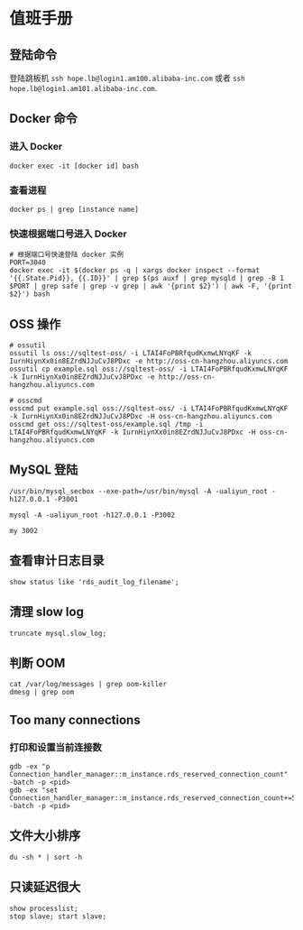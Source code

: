# 值班手册
## 登陆命令
登陆跳板机 `ssh hope.lb@login1.am100.alibaba-inc.com` 或者 `ssh hope.lb@login1.am101.alibaba-inc.com`.

## Docker 命令
### 进入 Docker
`docker exec -it [docker id] bash`
### 查看进程
`docker ps | grep [instance name]`
### 快速根据端口号进入 Docker
```shell
# 根据端口号快速登陆 docker 实例
PORT=3040
docker exec -it $(docker ps -q | xargs docker inspect --format '{{.State.Pid}}, {{.ID}}' | grep $(ps auxf | grep mysqld | grep -B 1 $PORT | grep safe | grep -v grep | awk '{print $2}') | awk -F, '{print $2}') bash
```

## OSS 操作
```shell
# ossutil
ossutil ls oss://sqltest-oss/ -i LTAI4FoPBRfqudKxmwLNYqKF -k IurnHiynXx0in8EZrdNJJuCvJ8PDxc -e http://oss-cn-hangzhou.aliyuncs.com
ossutil cp example.sql oss://sqltest-oss/ -i LTAI4FoPBRfqudKxmwLNYqKF -k IurnHiynXx0in8EZrdNJJuCvJ8PDxc -e http://oss-cn-hangzhou.aliyuncs.com

# osscmd
osscmd put example.sql oss://sqltest-oss/ -i LTAI4FoPBRfqudKxmwLNYqKF -k IurnHiynXx0in8EZrdNJJuCvJ8PDxc -H oss-cn-hangzhou.aliyuncs.com
osscmd get oss://sqltest-oss/example.sql /tmp -i LTAI4FoPBRfqudKxmwLNYqKF -k IurnHiynXx0in8EZrdNJJuCvJ8PDxc -H oss-cn-hangzhou.aliyuncs.com
```

## MySQL 登陆
```shell
/usr/bin/mysql_secbox --exe-path=/usr/bin/mysql -A -ualiyun_root -h127.0.0.1 -P3001

mysql -A -ualiyun_root -h127.0.0.1 -P3002

my 3002
```

## 查看审计日志目录
`show status like 'rds_audit_log_filename';`

## 清理 slow log
`truncate mysql.slow_log;`

## 判断 OOM
```shell
cat /var/log/messages | grep oom-killer
dmesg | grep oom
```

## Too many connections
### 打印和设置当前连接数
```shell
gdb -ex "p Connection_handler_manager::m_instance.rds_reserved_connection_count" -batch -p <pid>
gdb -ex "set Connection_handler_manager::m_instance.rds_reserved_connection_count+=50" -batch -p <pid>
```

## 文件大小排序
`du -sh * | sort -h`

## 只读延迟很大
```mysql
show processlist;
stop slave; start slave;
```

